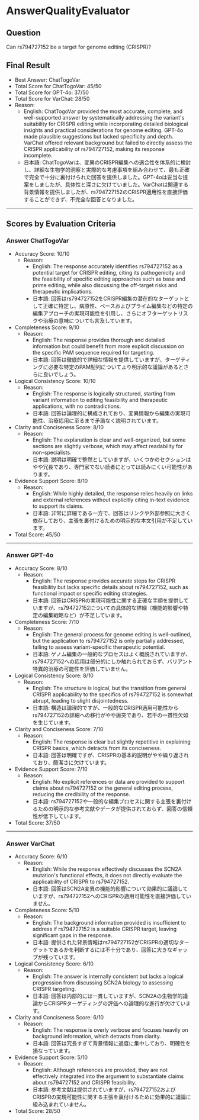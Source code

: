 # AnswerQualityEvaluator

## Question

Can rs794727152 be a target for genome editing (CRISPR)?

## Final Result

- Best Answer: ChatTogoVar
- Total Score for ChatTogoVar: 45/50
- Total Score for GPT-4o: 37/50
- Total Score for VarChat: 28/50
- Reason:
  - English: ChatTogoVar provided the most accurate, complete, and well-supported answer by systematically addressing the variant's suitability for CRISPR editing while incorporating detailed biological insights and practical considerations for genome editing. GPT-4o made plausible suggestions but lacked specificity and depth. VarChat offered relevant background but failed to directly assess the CRISPR applicability of rs794727152, making its response incomplete.
  - 日本語: ChatTogoVarは、変異のCRISPR編集への適合性を体系的に検討し、詳細な生物学的洞察と実際的な考慮事項を組み合わせて、最も正確で完全で十分に裏付けられた回答を提供しました。GPT-4oは妥当な提案をしましたが、具体性と深さに欠けていました。VarChatは関連する背景情報を提供しましたが、rs794727152のCRISPR適用性を直接評価することができず、不完全な回答となりました。

---

## Scores by Evaluation Criteria

### Answer ChatTogoVar
- Accuracy Score: 10/10
  - Reason: 
    - English: The response accurately identifies rs794727152 as a potential target for CRISPR editing, citing its pathogenicity and the feasibility of specific editing approaches such as base and prime editing, while also discussing the off-target risks and therapeutic implications.
    - 日本語: 回答はrs794727152をCRISPR編集の潜在的なターゲットとして正確に特定し、病原性、ベースおよびプライム編集などの特定の編集アプローチの実現可能性を引用し、さらにオフターゲットリスクや治療の意味についても言及しています。
- Completeness Score: 9/10
  - Reason: 
    - English: The response provides thorough and detailed information but could benefit from more explicit discussion on the specific PAM sequence required for targeting.
    - 日本語: 回答は徹底的で詳細な情報を提供していますが、ターゲティングに必要な特定のPAM配列についてより明示的な議論があるとさらに良いでしょう。
- Logical Consistency Score: 10/10
  - Reason: 
    - English: The response is logically structured, starting from variant information to editing feasibility and therapeutic applications, with no contradictions.
    - 日本語: 回答は論理的に構成されており、変異情報から編集の実現可能性、治療応用に至るまで矛盾なく説明されています。
- Clarity and Conciseness Score: 8/10
  - Reason: 
    - English: The explanation is clear and well-organized, but some sections are slightly verbose, which may affect readability for non-specialists.
    - 日本語: 説明は明確で整然としていますが、いくつかのセクションはやや冗長であり、専門家でない読者にとっては読みにくい可能性があります。
- Evidence Support Score: 8/10
  - Reason: 
    - English: While highly detailed, the response relies heavily on links and external references without explicitly citing in-text evidence to support its claims.
    - 日本語: 非常に詳細である一方で、回答はリンクや外部参照に大きく依存しており、主張を裏付けるための明示的な本文引用が不足しています。
- Total Score: 45/50

---

### Answer GPT-4o
- Accuracy Score: 8/10
  - Reason: 
    - English: The response provides accurate steps for CRISPR feasibility but lacks specific details about rs794727152, such as functional impact or specific editing strategies.
    - 日本語: 回答はCRISPRの実現可能性に関する正確な手順を提供していますが、rs794727152についての具体的な詳細（機能的影響や特定の編集戦略など）が不足しています。
- Completeness Score: 7/10
  - Reason: 
    - English: The general process for genome editing is well-outlined, but the application to rs794727152 is only partially addressed, failing to assess variant-specific therapeutic potential.
    - 日本語: ゲノム編集の一般的なプロセスはよく概説されていますが、rs794727152への応用は部分的にしか触れられておらず、バリアント特異的治療の可能性を評価していません。
- Logical Consistency Score: 8/10
  - Reason: 
    - English: The structure is logical, but the transition from general CRISPR applicability to the specifics of rs794727152 is somewhat abrupt, leading to slight disjointedness.
    - 日本語: 構造は論理的ですが、一般的なCRISPR適用可能性からrs794727152の詳細への移行がやや唐突であり、若干の一貫性欠如を生じています。
- Clarity and Conciseness Score: 7/10
  - Reason: 
    - English: The response is clear but slightly repetitive in explaining CRISPR basics, which detracts from its conciseness.
    - 日本語: 回答は明確ですが、CRISPRの基本的説明がやや繰り返されており、簡潔さに欠けています。
- Evidence Support Score: 7/10
  - Reason: 
    - English: No explicit references or data are provided to support claims about rs794727152 or the general editing process, reducing the credibility of the response.
    - 日本語: rs794727152や一般的な編集プロセスに関する主張を裏付けるための明示的な参考文献やデータが提供されておらず、回答の信頼性が低下しています。
- Total Score: 37/50

---

### Answer VarChat
- Accuracy Score: 6/10
  - Reason: 
    - English: While the response effectively discusses the SCN2A mutation's functional effects, it does not directly evaluate the applicability of CRISPR to rs794727152.
    - 日本語: 回答はSCN2A変異の機能的影響について効果的に議論していますが、rs794727152へのCRISPRの適用可能性を直接評価していません。
- Completeness Score: 5/10
  - Reason: 
    - English: The background information provided is insufficient to address if rs794727152 is a suitable CRISPR target, leaving significant gaps in the response.
    - 日本語: 提供された背景情報はrs794727152がCRISPRの適切なターゲットであるかを判断するには不十分であり、回答に大きなギャップが残っています。
- Logical Consistency Score: 6/10
  - Reason: 
    - English: The answer is internally consistent but lacks a logical progression from discussing SCN2A biology to assessing CRISPR targeting.
    - 日本語: 回答は内部的には一貫していますが、SCN2Aの生物学的議論からCRISPRターゲティングの評価への論理的な進行が欠けています。
- Clarity and Conciseness Score: 6/10
  - Reason: 
    - English: The response is overly verbose and focuses heavily on background information, which detracts from clarity.
    - 日本語: 回答は冗長すぎて背景情報に過度に集中しており、明確性を損なっています。
- Evidence Support Score: 5/10
  - Reason: 
    - English: Although references are provided, they are not effectively integrated into the argument to substantiate claims about rs794727152 and CRISPR feasibility.
    - 日本語: 参考文献は提供されていますが、rs794727152およびCRISPRの実現可能性に関する主張を裏付けるために効果的に議論に組み込まれていません。
- Total Score: 28/50
